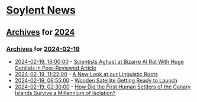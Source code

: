 # [Soylent News](../../../README.md)

## [Archives](../../index.md) for [2024](../index.md)

### [Archives](../../index.md) for [2024-02-19](index.md)

* [2024-02-19, 16:00:00](https://soylentnews.org/article.pl?sid=24/02/18/0155231&from=rss) - [Scientists Aghast at Bizarre AI Rat With Huge Genitals in Peer-Reviewed Article](https://soylentnews.org/article.pl?sid=24/02/18/0155231&from=rss)
* [2024-02-19, 11:22:00](https://soylentnews.org/article.pl?sid=24/02/18/0123237&from=rss) - [A New Look at our Linguistic Roots](https://soylentnews.org/article.pl?sid=24/02/18/0123237&from=rss)
* [2024-02-19, 06:55:00](https://soylentnews.org/article.pl?sid=24/02/18/011233&from=rss) - [Wooden Satellite Getting Ready to Launch](https://soylentnews.org/article.pl?sid=24/02/18/011233&from=rss)
* [2024-02-19, 02:30:00](https://soylentnews.org/article.pl?sid=24/02/18/0055251&from=rss) - [How Did the First Human Settlers of the Canary Islands Survive a Millennium of Isolation?](https://soylentnews.org/article.pl?sid=24/02/18/0055251&from=rss)
